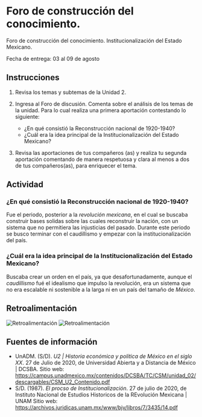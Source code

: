 # Foro de construcción del conocimiento.

Foro de construcción del conocimiento. Institucionalización del Estado Mexicano.

Fecha de entrega: 03 al 09 de agosto

## Instrucciones

1. Revisa los temas y subtemas de la Unidad 2.

2. Ingresa al Foro de discusión. Comenta sobre el análisis de los temas de la unidad. Para lo
cual realiza una primera aportación contestando lo siguiente:
	- ¿En qué consistió la Reconstrucción nacional de 1920-1940?
	- ¿Cuál era la idea principal de la Institucionalización del Estado Mexicano?

3. Revisa las aportaciones de tus compañeros (as) y realiza tu segunda aportación
comentando de manera respetuosa y clara al menos a dos de tus compañeros(as), para
enriquecer el tema.


## Actividad

### ¿En qué consistió la Reconstrucción nacional de 1920-1940?

Fue el periodo, posterior a la _revolución mexicana_, en el cual se buscaba construir bases solidas sobre las cuales reconstruir la nación, con un sistema que no permitiera las injusticias del pasado. Durante este periodo se busco terminar con el caudillismo y empezar con la institucionalización del país.

### ¿Cuál era la idea principal de la Institucionalización del Estado Mexicano?
	
Buscaba crear un orden en el país, ya que desafortunadamente, aunque el _caudillismo_ fué el idealismo que impulso la revolución, era un sistema que no era escalable ni sostenible a la larga ni en un país del tamaño de _México_.

## Retroalimentación

![Retroalimentación](assets/BCSM-U2-A2-1.png)
![Retroalimentación](assets/BCSM-U2-A2-2.png)

## Fuentes de información

 - UnADM. (S/D). _U2 | Historia económica y política de México en el siglo XX_. 27 de Julio de 2020, de Universidad Abierta y a Distancia de México | DCSBA. Sitio web: <https://campus.unadmexico.mx/contenidos/DCSBA/TC/CSM/unidad_02/descargables/CSM_U2_Contenido.pdf>
 - S/D. (1987). _El procso de Institucionalización_. 27 de julio de 2020, de Instituto Nacional de Estudios Historicos de la REvolución Mexicana | UNAM Sitio web: <https://archivos.juridicas.unam.mx/www/bjv/libros/7/3435/14.pdf>

